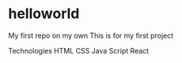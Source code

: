 # helloworld
My first repo on my own
This is for my first project

Technologies
HTML
CSS
Java Script
React

